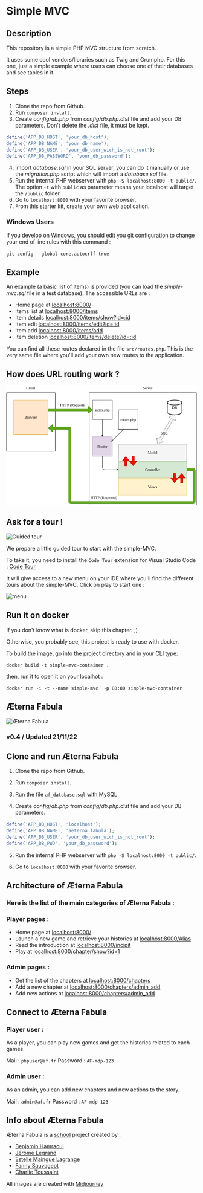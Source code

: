# Simple MVC

## Description

This repository is a simple PHP MVC structure from scratch.

It uses some cool vendors/libraries such as Twig and Grumphp.
For this one, just a simple example where users can choose one of their databases and see tables in it.

## Steps

1. Clone the repo from Github.
2. Run `composer install`.
3. Create *config/db.php* from *config/db.php.dist* file and add your DB parameters. Don't delete the *.dist* file, it must be kept.
```php
define('APP_DB_HOST', 'your_db_host');
define('APP_DB_NAME', 'your_db_name');
define('APP_DB_USER', 'your_db_user_wich_is_not_root');
define('APP_DB_PASSWORD', 'your_db_password');
```
4. Import *database.sql* in your SQL server, you can do it manually or use the *migration.php* script which will import a *database.sql* file.
5. Run the internal PHP webserver with `php -S localhost:8000 -t public/`. The option `-t` with `public` as parameter means your localhost will target the `/public` folder.
6. Go to `localhost:8000` with your favorite browser.
7. From this starter kit, create your own web application.

### Windows Users

If you develop on Windows, you should edit you git configuration to change your end of line rules with this command :

`git config --global core.autocrlf true`

## Example 

An example (a basic list of items) is provided (you can load the *simple-mvc.sql* file in a test database). The accessible URLs are :

* Home page at [localhost:8000/](localhost:8000/)
* Items list at [localhost:8000/items](localhost:8000/items)
* Item details [localhost:8000/items/show?id=:id](localhost:8000/item/show?id=2)
* Item edit [localhost:8000/items/edit?id=:id](localhost:8000/items/edit?id=2)
* Item add [localhost:8000/items/add](localhost:8000/items/add)
* Item deletion [localhost:8000/items/delete?id=:id](localhost:8000/items/delete?id=2)

You can find all these routes declared in the file `src/routes.php`. This is the very same file where you'll add your own new routes to the application.

## How does URL routing work ?

![simple_MVC.png](.tours/simple_MVC.png)


## Ask for a tour !

<img src="https://raw.githubusercontent.com/WildCodeSchool/simple-mvc/codetour/.tours/photo-1632178151697-fd971baa906f.jpg" alt="Guided tour" width="150"/>

We prepare a little guided tour to start with the simple-MVC.

To take it, you need to install the `Code Tour` extension for Visual Studio Code : [Code Tour](https://marketplace.visualstudio.com/items?itemName=vsls-contrib.codetour)

It will give access to a new menu on your IDE where you'll find the different tours about the simple-MVC. Click on play to start one : 

![menu](https://raw.githubusercontent.com/WildCodeSchool/simple-mvc/codetour/.tours/code_tour_menu.png)



## Run it on docker

If you don't know what is docker, skip this chapter. ;) 

Otherwise, you probably see, this project is ready to use with docker. 

To build the image, go into the project directory and in your CLI type:

```
docker build -t simple-mvc-container .
```

then, run it to open it on your localhot :

```
docker run -i -t --name simple-mvc  -p 80:80 simple-mvc-container
```

## Æterna Fabula

![Æterna Fabula](https://i.imgur.com/yxHa9Ct.jpeg)
### v0.4 / Updated 21/11/22

## Clone and run Æterna Fabula

1. Clone the repo from Github.

2. Run `composer install`.

3. Run the file `af_database.sql` with MySQL

4. Create *config/db.php* from *config/db.php.dist* file and add your DB parameters.

```php
define('APP_DB_HOST', 'localhost');
define('APP_DB_NAME', 'aeterna_fabula');
define('APP_DB_USER', 'your_db_user_wich_is_not_root');
define('APP_DB_PWD', 'your_db_password');
```

5. Run the internal PHP webserver with `php -S localhost:8000 -t public/`. 

6. Go to `localhost:8000` with your favorite browser.

## Architecture of Æterna Fabula

### Here is the list of the main categories of Æterna Fabula :

### Player pages :
* Home page at [localhost:8000/](http://localhost:8000/)
* Launch a new game and retrieve your historics at [localhost:8000/Alias](http://localhost:8000/alias)
* Read the introduction at [localhost:8000/incipit](http://localhost:8000/incipit)
* Play at [localhost:8000/chapter/show?id=1](http://localhost:8000/chapter/show?id=1)

### Admin pages :
* Get the list of the chapters at [localhost:8000/chapters](http://localhost:8000/chapters)
* Add a new chapter at [localhost:8000/chapters/admin_add](http://localhost:8000/chapters/admin_add)
* Add new actions at [localhost:8000/chapters/admin_add](http://localhost:8000/actions/admin_add_action)

## Connect to Æterna Fabula

### Player user :

As a player, you can play new games and get the historics related to each games.

Mail : `phpuser@af.fr`
Password : `AF-mdp-123`

### Admin user :

As an admin, you can add new chapters and new actions to the story.

Mail : `admin@af.fr`
Password : `AF-mdp-123`

## Info about Æterna Fabula

Æterna Fabula is a [school](https://www.wildcodeschool.com/) project created by :

* [Benjamin Hamraoui](https://github.com/Jottundr)
* [Jérôme Legrand](https://github.com/jlegrand-79)
* [Estelle Maingue Lagrange](https://github.com/emainguelag)
* [Fanny Sauvageot](https://github.com/79Inaf)
* [Charlie Toussaint](https://github.com/charlietoussaint)

All images are created with [Midjourney](https://www.midjourney.com/)
